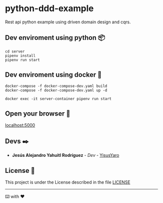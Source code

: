 # python-ddd-example

Rest api python example using driven domain design and cqrs.

## Dev enviroment using python 📦

```
cd server
pipenv install
pipenv run start
```

## Dev enviroment using docker 🐋

```
docker-compose -f docker-compose-dev.yaml build
docker-compose -f docker-compose-dev.yaml up -d

docker exec -it server-container pipenv run start
```

## Open your browser 🚀

[localhost:5000](http://localhost:5000)

## Devs ✒️

* **Jesús Alejandro Yahuitl Rodríguez** - *Dev* - [YisusYaro](https://github.com/YisusYaro/)


## License 📄

This project is under the License described in the file [LICENSE](LICENSE)

---
⌨️ with ❤️
